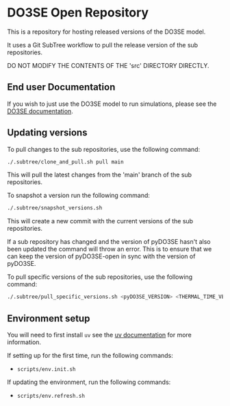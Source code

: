 # DO3SE Open Repository

This is a repository for hosting released versions of the DO3SE model.

It uses a Git SubTree workflow to pull the release version of the sub repositories.

DO NOT MODIFY THE CONTENTS OF THE 'src' DIRECTORY DIRECTLY.

## End user Documentation

If you wish to just use the DO3SE model to run simulations, please see the [DO3SE documentation](https://do3se.readthedocs.io/en/latest/).

## Updating versions

To pull changes to the sub repositories, use the following command:

```bash
./.subtree/clone_and_pull.sh pull main
```

This will pull the latest changes from the 'main' branch of the sub repositories.

To snapshot a version run the following command:

```bash
./.subtree/snapshot_versions.sh
```

This will create a new commit with the current versions of the sub repositories.

If a sub repository has changed and the version of pyDO3SE hasn't also been updated
the command will throw an error. This is to ensure that we can keep the version of
pyDO3SE-open in sync with the version of pyDO3SE.

To pull specific versions of the sub repositories, use the following command:

```bash
./.subtree/pull_specific_versions.sh <pyDO3SE_VERSION> <THERMAL_TIME_VERSION> <do3se_phenology_VERSION> <do3se_met_VERSION>
```

## Environment setup

You will need to first install `uv` see the [uv documentation](https://docs.astral.sh/uv/getting-started/installation/) for more information.

If setting up for the first time, run the following commands:

- `scripts/env.init.sh`

If updating the environment, run the following commands:

- `scripts/env.refresh.sh`
